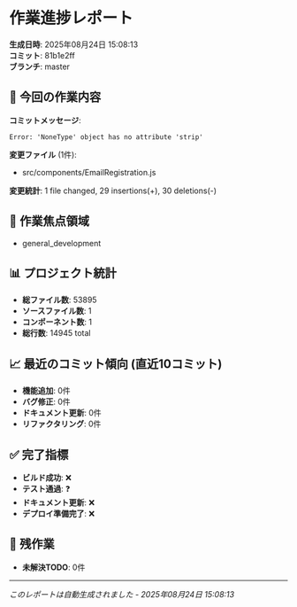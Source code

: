 # 作業進捗レポート

**生成日時**: 2025年08月24日 15:08:13  
**コミット**: 81b1e2ff  
**ブランチ**: master

## 📝 今回の作業内容

**コミットメッセージ**:
```
Error: 'NoneType' object has no attribute 'strip'
```

**変更ファイル** (1件):
- src/components/EmailRegistration.js


**変更統計**: 1 file changed, 29 insertions(+), 30 deletions(-)

## 🎯 作業焦点領域

- general_development

## 📊 プロジェクト統計

- **総ファイル数**: 53895
- **ソースファイル数**: 1
- **コンポーネント数**: 1
- **総行数**: 14945 total

## 📈 最近のコミット傾向 (直近10コミット)

- **機能追加**: 0件
- **バグ修正**: 0件
- **ドキュメント更新**: 0件
- **リファクタリング**: 0件

## ✅ 完了指標

- **ビルド成功**: ❌
- **テスト通過**: ❓
- **ドキュメント更新**: ❌
- **デプロイ準備完了**: ❌

## 🔧 残作業

- **未解決TODO**: 0件

---
*このレポートは自動生成されました - 2025年08月24日 15:08:13*
